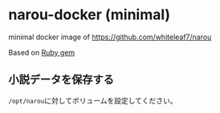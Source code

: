 # narou-docker (minimal)
minimal docker image of https://github.com/whiteleaf7/narou

Based on [Ruby gem](https://rubygems.org/gems/narou/)

## 小説データを保存する
`/opt/narou`に対してボリュームを設定してください。
